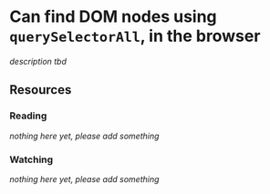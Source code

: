 # Can find DOM nodes using `querySelectorAll`, in the browser

_description tbd_

## Resources

### Reading

_nothing here yet, please add something_

### Watching

_nothing here yet, please add something_
